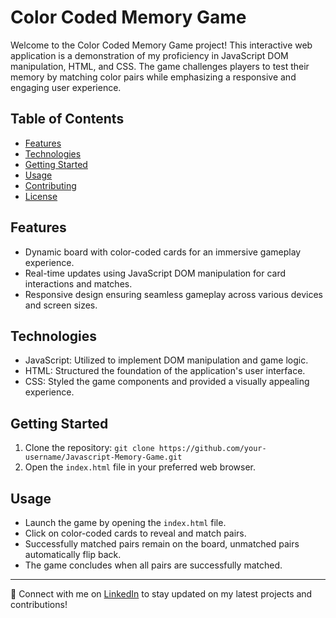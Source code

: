 # Color Coded Memory Game

Welcome to the Color Coded Memory Game project! This interactive web application is a demonstration of my proficiency in JavaScript DOM manipulation, HTML, and CSS. The game challenges players to test their memory by matching color pairs while emphasizing a responsive and engaging user experience.

## Table of Contents
- [Features](#features)
- [Technologies](#technologies)
- [Getting Started](#getting-started)
- [Usage](#usage)
- [Contributing](#contributing)
- [License](#license)


## Features

- Dynamic board with color-coded cards for an immersive gameplay experience.
- Real-time updates using JavaScript DOM manipulation for card interactions and matches.
- Responsive design ensuring seamless gameplay across various devices and screen sizes.

## Technologies

- JavaScript: Utilized to implement DOM manipulation and game logic.
- HTML: Structured the foundation of the application's user interface.
- CSS: Styled the game components and provided a visually appealing experience.

## Getting Started

1. Clone the repository: `git clone https://github.com/your-username/Javascript-Memory-Game.git`
2. Open the `index.html` file in your preferred web browser.

## Usage

- Launch the game by opening the `index.html` file.
- Click on color-coded cards to reveal and match pairs.
- Successfully matched pairs remain on the board, unmatched pairs automatically flip back.
- The game concludes when all pairs are successfully matched.



---

🔗 Connect with me on [LinkedIn](www.linkedin.com/in/krishnajoshi28) to stay updated on my latest projects and contributions!
